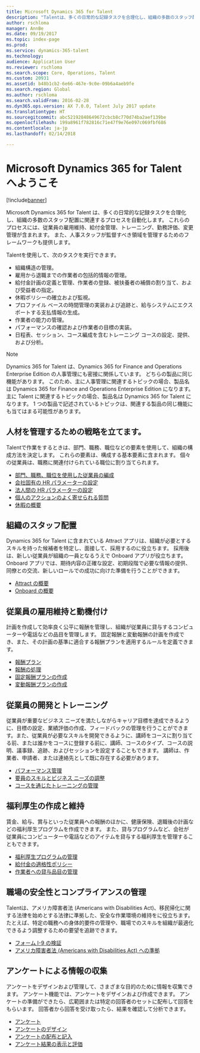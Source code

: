 ```yaml
---
title: Microsoft Dynamics 365 for Talent
description: "Talentは、多くの日常的な記録タスクを合理化し、組織の多数のスタッフ配置に関連するプロセスを自動化します。 これらのプロセスには、従業員の雇用維持、給付金管理、トレーニング、勤務評価、変更管理が含まれます。"
author: rschloma
manager: AnnBe
ms.date: 09/19/2017
ms.topic: index-page
ms.prod: 
ms.service: dynamics-365-talent
ms.technology: 
audience: Application User
ms.reviewer: rschloma
ms.search.scope: Core, Operations, Talent
ms.custom: 20931
ms.assetid: b48b1cb2-6e66-467e-9c0e-09b6a4aeb9fe
ms.search.region: Global
ms.author: rschloma
ms.search.validFrom: 2016-02-28
ms.dyn365.ops.version: AX 7.0.0, Talent July 2017 update
ms.translationtype: HT
ms.sourcegitcommit: abc52192848649672cbcb8c770d74ba2aef139be
ms.openlocfilehash: 199a8961f782816c71e47f9e76e097c069fbf686
ms.contentlocale: ja-jp
ms.lasthandoff: 02/14/2018

---
```


# <a name="welcome-to-microsoft-dynamics-365-for-talent"></a>Microsoft Dynamics 365 for Talent へようこそ

[!include[banner](includes/banner.md)]

Microsoft Dynamics 365 for Talent は、多くの日常的な記録タスクを合理化し、組織の多数のスタッフ配置に関連するプロセスを自動化します。 これらのプロセスには、従業員の雇用維持、給付金管理、トレーニング、勤務評価、変更管理が含まれます。 また、人事スタッフが監督すべき領域を管理するためのフレームワークも提供します。

Talentを使用して、次のタスクを実行できます。

+ 組織構造の管理。
+ 雇用から退職までの作業者の包括的情報の管理。
+ 給付金計画の定義と管理、作業者の登録、被扶養者の補償の割り当て、および受益者の指定。
+ 休暇ポリシーの確立および監視。
+ プロファイル ベースの時間管理の実装および追跡と、給与システムにエクスポートする支払情報の生成。
+ 作業者の能力の管理。
+ パフォーマンスの確認および作業者の目標の実装。
+ 日程表、セッション、コース編成を含むトレーニング コースの設定、提供、および分析。

> [!NOTE] 
> Dynamics 365 for Talent は、Dynamics 365 for Finance and Operations Enterprise Edition の人事管理にも密接に関係しています。 どちらの製品に同じ機能があります。 このため、主に人事管理に関連するトピックの場合、製品名は Dynamics 365 for Finance and Operations Enterprise Edition になります。主に Talent に関連するトピックの場合、製品名は Dynamics 365 for Talent になります。 1 つの製品で記述されているトピックは、関連する製品の同じ機能にも当てはまる可能性があります。

<a name="develop-a-strategy-for-managing-your-human-resources"></a>人材を管理するための戦略を立てます。
---------------------------------------------------------

Talentで作業をするときは、部門、職務、職位などの要素を使用して、組織の構成方法を決定します。 これらの要素は、構成する基本要素に含まれます。 個々の従業員は、職務に関連付けられている職位に割り当てられます。

-   [部門、職務、職位を使用した従業員の編成](departments-jobs-positions.md)
-   [会社固有の HR パラメーターの設定](set-up-company-specific-hr-parameters.md)
-   [法人間の HR パラメーターの設定](set-up-hr-parameters-across-legal-entities.md) 
-   [個人のアクションのよく寄せられる質問](personnel-actions-faq.md)
-   [休暇の概要](leave-absence-overview.md)

## <a name="staffing-your-organization"></a>組織のスタッフ配置

Dynamics 365 for Talent に含まれている Attract アプリは、組織が必要とするスキルを持った候補者を特定し、面接して、採用するのに役立ちます。 採用後は、新しい従業員が組織の一員となるうえで Onboard アプリが役立ちます。Onboard アプリでは、期待内容の正確な設定、初期段階で必要な情報の提供、同僚との交流、新しいロールでの成功に向けた準備を行うことができます。  

- [Attract の概要](attract-overview.md)
- [Onboard の概要](create-onboarding-experience.md)

## <a name="retain-and-motivate-employees"></a>従業員の雇用維持と動機付け

計画を作成して効率良く公平に報酬を管理し、組織が従業員に貸与するコンピューターや電話などの品目を管理します。 固定報酬と変動報酬の計画を作成でき、また、その計画の基準に適合する報酬プランを適用するルールを定義できます。

-   [報酬プラン](compensation-plans.md)
-   [報酬の処理](process-compensation.md)
-   [固定報酬プランの作成](create-fixed-compensation-plans.md)
-   [変動報酬プランの作成](create-variable-compensation-plans.md)

## <a name="develop-and-train-employees"></a>従業員の開発とトレーニング

従業員が重要なビジネス ニーズを満たしながらキャリア目標を達成できるように、目標の設定、業績評価の作成、フィードバックの管理を行うことができます。また、従業員が必要なスキルを開発できるように、講師をコースに割り当てる前、または誰かをコースに登録する前に、講師、コースのタイプ、コースの説明、議事録、追跡、およびセッションを設定することもできます。 講師は、作業者、申請者、または連絡先として既に存在する必要があります。

-   [パフォーマンス管理](performance-management-overview.md)
-   [要員のスキルとビジネス ニーズの調整](skills.md)
-   [コースを通じたトレーニングの管理](courses.md)

## <a name="create-and-maintain-benefits"></a>福利厚生の作成と維持

賃金、給与、賞与といった従業員への報酬のほかに、健康保険、退職後の計画などの福利厚生プログラムを作成できます。 また、貸与プログラムなど、会社が従業員にコンピューターや電話などのアイテムを貸与する福利厚生を管理することもできます。

-   [福利厚生プログラムの管理](manage-benefit-program.md)
-   [給付金の適格性ポリシー](benefit-eligibility-policies.md)
-   [作業者への貸与品目の管理](loan-items.md)

## <a name="maintain-workplace-safety-and-compliance"></a>職場の安全性とコンプライアンスの管理

Talentは、アメリカ障害者法 (Americans with Disabilities Act)、移民帰化に関する法律を始めとする法律に準拠した、安全な作業環境の維持をに役立ちます。 たとえば、特定の職務への身体的要件の管理や、職場でのスキルを組織が最適化できるよう調整するための要望を追跡できます。

-   [フォーム I-9 の検証](../fin-and-ops/hr/localizations/noam-usa-form-i-9-verification.md)
-   [アメリカ障害者法 (Americans with Disabilities Act) への準拠](../fin-and-ops/hr/localizations/noam-usa-comply-ada.md)

## <a name="gather-information-using-questionnaires"></a>アンケートによる情報の収集

アンケートをデザインおよび管理して、さまざまな目的のために情報を収集できます。 アンケート機能では、アンケートをデザインおよび作成できます。 アンケートの準備ができたら、広範囲または特定の回答者のセットに配布して回答をもらいます。 回答者から回答を受け取ったら、結果を確認して分析できます。

-   [アンケート](questionnaires.md)
-   [アンケートのデザイン](design-questionnaires.md)
-   [アンケートの配布と記入](distribute-questionnaires.md)
-   [アンケート結果の表示と評価](evaluate-questionnaire-results.md)

